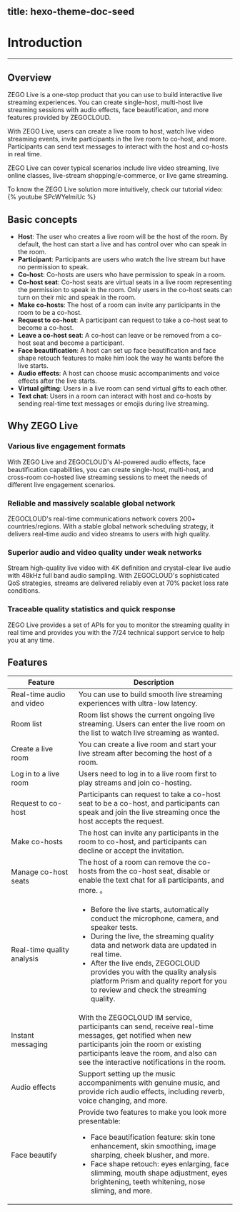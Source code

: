 title: hexo-theme-doc-seed
---

# Introduction

- - -

## Overview

ZEGO Live is a one-stop product that you can use to build interactive live streaming experiences. You can create single-host, multi-host live streaming sessions with audio effects, face beautification, and more features provided by ZEGOCLOUD.


With ZEGO Live, users can create a live room to host, watch live video streaming events, invite participants in the live room to co-host, and more. Participants can send text messages to interact with the host and co-hosts in real time.

ZEGO Live can cover typical scenarios include live video streaming, live online classes, live-stream shopping/e-commerce, or live game streaming.

To know the ZEGO Live solution more intuitively, check our tutorial video:
{% youtube SPcWYelmiUc %}

## Basic concepts

- **Host**: The user who creates a live room will be the host of the room. By default, the host can start a live and has control over who can speak in the room.
- **Participant**: Participants are users who watch the live stream but have no permission to speak.
- **Co-host**: Co-hosts are users who have permission to speak in a room.
- **Co-host seat**: Co-host seats are virtual seats in a live room representing the permission to speak in the room. Only users in the co-host seats can turn on their mic and speak in the room.
- **Make co-hosts**: The host of a room can invite any participants in the room to be a co-host.
- **Request to co-host**: A participant can request to take a co-host seat to become a co-host.
- **Leave a co-host seat**: A co-host can leave or be removed from a co-host seat and become a participant.
- **Face beautification**: A host can set up face beautification and face shape retouch features to make him look the way he wants before the live starts.
- **Audio effects**: A host can choose music accompaniments and voice effects after the live starts.
- **Virtual gifting**: Users in a live room can send virtual gifts to each other.
- **Text chat**: Users in a room can interact with host and co-hosts by sending real-time text messages or emojis during live streaming.


## Why ZEGO Live

### Various live engagement formats

With ZEGO Live and ZEGOCLOUD's AI-powered audio effects, face beautification capabilities, you can create single-host, multi-host, and cross-room co-hosted live streaming sessions to meet the needs of different live engagement scenarios.

### Reliable and massively scalable global network


ZEGOCLOUD's real-time communications network covers 200+ countries/regions. With a stable global network scheduling strategy, it delivers real-time audio and video streams to users with high quality.

### Superior audio and video quality under weak networks

Stream high-quality live video with 4K definition and crystal-clear live audio with 48kHz full band audio sampling.
With ZEGOCLOUD's sophisticated QoS strategies, streams are delivered reliably even at 70% packet loss rate conditions.

###  Traceable quality statistics and quick response 


ZEGO Live provides a set of APIs for you to monitor the streaming quality in real time and provides you with the 7/24 technical support service to help you at any time.



## Features

<style>
table th:nth-of-type(1) {min-width: 120px; width: 30%;}
table th:nth-of-type(2) {min-width: 120px; width: 70%;}
table {width: 100%;}
</style>

| Feature   | Description    |
|-----|-----|
| Real-time audio and video | You can use to build smooth live streaming experiences with ultra-low latency. |
| Room list| Room list shows the current ongoing live streaming. Users can enter the live room on the list to watch live streaming as wanted. |
| Create a live room | You can create a live room and start your live stream after becoming the host of a room. |
| Log in to a live room | Users need to log in to a live room first to play streams and join co-hosting.|
| Request to co-host | Participants can request to take a co-host seat to be a co-host, and participants can speak and join the live streaming once the host accepts the request.|
| Make co-hosts | The host can invite any participants in the room to co-host, and participants can decline or accept the invitation. |
| Manage co-host seats| The host of a room can remove the co-hosts from the co-host seat, disable or enable the text chat for all participants, and more. 。|
| Real-time quality analysis | <ul><li>Before the live starts, automatically conduct the microphone, camera, and speaker tests.</li><li>During the live, the streaming quality data and network data are updated in real time. </li><li>After the live ends, ZEGOCLOUD provides you with the quality analysis platform Prism and quality report for you to review and check the streaming quality.</li></ul> |
| Instant messaging | With the ZEGOCLOUD IM service, participants can send, receive real-time messages, get notified when new participants join the room or existing participants leave the room, and also can see the interactive notifications in the room.|
| Audio effects | Support setting up the music accompaniments with genuine music, and provide rich audio effects, including reverb, voice changing, and more. |
| Face beautify | Provide two features to make you look more presentable: <ul><li> Face beautification feature: skin tone enhancement, skin smoothing, image sharping, cheek blusher, and more.</li><li> Face shape retouch: eyes enlarging, face slimming, mouth shape adjustment, eyes brightening, teeth whitening, nose sliming, and more.|
